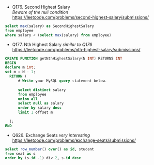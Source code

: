 
- Q176. Second Highest Salary  
_Beware of the null condition_  
https://leetcode.com/problems/second-highest-salary/submissions/
```sql
select max(salary) as SecondHighestSalary
from employee
where salary < (select max(salary) from employee)
```


- Q177. Nth Highest Salary
_similar to Q176_
https://leetcode.com/problems/nth-highest-salary/submissions/
```sql
CREATE FUNCTION getNthHighestSalary(N INT) RETURNS INT
BEGIN
declare m int;
set m = N - 1;
  RETURN (
      # Write your MySQL query statement below.
      
      select distinct salary
      from employee
      union all 
      select null as salary
      order by salary desc
      limit 1 offset m
      
  );
END
```


- Q626. Exchange Seats
_very interesting_
https://leetcode.com/problems/exchange-seats/submissions/
```sql
select row_number() over() as id, student
from seat as s
order by (s.id -1) div 2, s.id desc
```